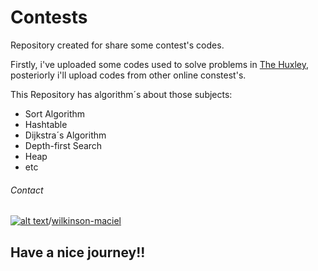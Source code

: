 # Contests
Repository created for share some contest's codes. 

Firstly, i've uploaded some codes used to solve problems in [The Huxley](https://www.thehuxley.com/), posteriorly i'll 
upload codes from other online constest's.


This Repository has algorithm´s about those subjects:

* Sort Algorithm
* Hashtable
* Dijkstra´s Algorithm
* Depth-first Search
* Heap
* etc




###### Contact
[![alt text](https://static1.squarespace.com/static/55d24797e4b0e20eb50df35b/t/59f0c9baf6576e4d1a72c40b/1508952685331/linkedin.jpg "Linkedin")](www.linkedin.com/in/wilkinson-maciel)/[wilkinson-maciel](wilkinson-maciel)

## Have a nice journey!!
